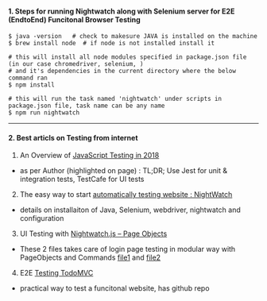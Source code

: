 
#### 1. Steps for running Nightwatch along with Selenium server for E2E (EndtoEnd) Funcitonal Browser Testing
```
$ java -version   # check to makesure JAVA is installed on the machine
$ brew install node  # if node is not installed install it

# this will install all node modules specified in package.json file (in our case chromedriver, selenium, )
# and it's dependencies in the current directory where the below command ran
$ npm install     

# this will run the task named 'nightwatch' under scripts in package.json file, task name can be any name
$ npm run nightwatch   
```

______________________________________________________________________________________________________________________
#### 2. Best articls on Testing from internet 

1. An Overview of [JavaScript Testing in 2018](https://medium.com/welldone-software/an-overview-of-javascript-testing-in-2018-f68950900bc3)
+ as per Author (highlighted on page) : TL;DR; Use Jest for unit & integration tests, TestCafe for UI tests
 

2. The easy way to start [automatically testing website : NightWatch](https://medium.freecodecamp.org/how-to-easily-start-automatically-testing-your-website-8629ea8df04a)
+ details on installaiton of Java, Selenium, webdriver, nightwatch and configuration



3. UI Testing with [Nightwatch.js – Page Objects](http://matthewroach.me/ui-testing-with-nightwatch-js-page-objects/)
+ These 2 files takes care of login page testing in modular way with PageObjects and Commands [file1](https://github.com/matthewroach/nightwatch-demo/blob/master/page-objects/commandsLogin.js) and  [file2](https://github.com/matthewroach/nightwatch-demo/blob/master/tests/login-command-object.js)


4. E2E [Testing TodoMVC](https://blog.cloudboost.io/e2e-testing-with-nightwatch-part-two-aaa25a4dc033)
+ practical way to test a funcitonal website, has github repo
